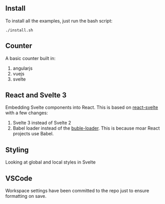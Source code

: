 ## Install

To install all the examples, just run the bash script:

```
./install.sh
```

## Counter

A basic counter built in:

1. angularjs
2. vuejs
3. svelte

## React and Svelte 3

Embedding Svelte components into React. This is based on [react-svelte](https://github.com/Rich-Harris/react-svelte) with a few changes:

1. Svelte 3 instead of Svelte 2
2. Babel loader instead of the [buble-loader](https://www.npmjs.com/package/buble-loader). This is because moar React projects use Babel.

## Styling

Looking at global and local styles in Svelte

## VSCode

Workspace settings have been committed to the repo just to ensure formatting on save.
